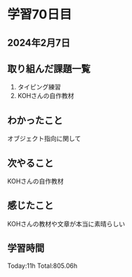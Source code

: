 # 学習70日目
## 2024年2月7日
## 取り組んだ課題一覧
1. タイピング練習
5. KOHさんの自作教材
## わかったこと
オブジェクト指向に関して
## 次やること
KOHさんの自作教材
## 感じたこと
KOHさんの教材や文章が本当に素晴らしい
## 学習時間
 Today:11h
 Total:805.06h
